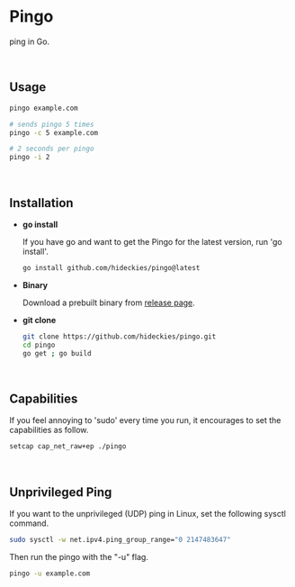 # Pingo

ping in Go.

<br />

## Usage

```sh
pingo example.com

# sends pingo 5 times
pingo -c 5 example.com

# 2 seconds per pingo
pingo -i 2
```

<br />

## Installation

- **go install**

    If you have go and want to get the Pingo for the latest version, run 'go install'.

    ```sh
    go install github.com/hideckies/pingo@latest
    ```

- **Binary**

    Download a prebuilt binary from [release page](https://github.com/hideckies/pingo/releases).

- **git clone**

    ```sh
    git clone https://github.com/hideckies/pingo.git
    cd pingo
    go get ; go build
    ```

<br />

## Capabilities

If you feel annoying to 'sudo' every time you run, it encourages to set the capabilities as follow.

```sh
setcap cap_net_raw+ep ./pingo
```

<br />

## Unprivileged Ping

If you want to the unprivileged (UDP) ping in Linux, set the following sysctl command.

```sh
sudo sysctl -w net.ipv4.ping_group_range="0 2147483647"
```

Then run the pingo with the "-u" flag.

```sh
pingo -u example.com
```

